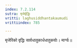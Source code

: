 ```yaml
---
index: 7.2.114
sutra: मृजेर्वृद्धिः
vritti: laghusiddhantakaumudi
vrittiindex: 785

---
```

मृजेरिको वृद्धिः सार्वधातुकार्धधातुकयोः। मार्ग्यः॥